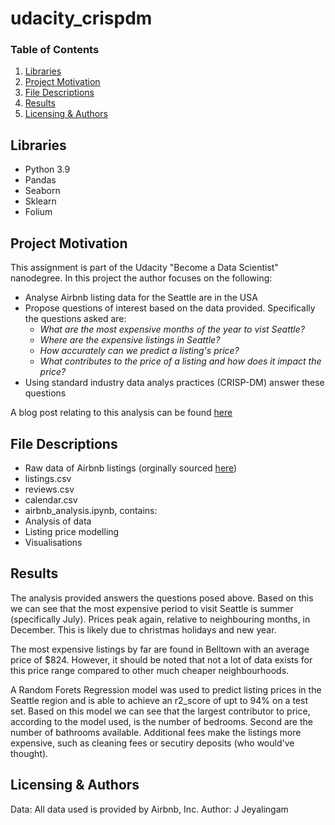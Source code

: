 # udacity_crispdm
### Table of Contents

1. [Libraries](#libraries)
2. [Project Motivation](#motivation)
3. [File Descriptions](#files)
4. [Results](#results)
5. [Licensing & Authors](#licensing)

## Libraries <a name="libraries"></a>
* Python 3.9
* Pandas
* Seaborn
* Sklearn
* Folium

## Project Motivation <a name="motivation"></a>
This assignment is part of the Udacity "Become a Data Scientist" nanodegree.
In this project the author focuses on the following:
* Analyse Airbnb listing data for the Seattle are in the USA 
* Propose questions of interest based on the data provided. Specifically the questions asked are:
  * *What are the most expensive months of the year to vist Seattle?*
  * *Where are the expensive listings in Seattle?*
  * *How accurately can we predict a listing's price?*
  * *What contributes to the price of a listing and how does it impact the price?*
* Using standard industry data analys practices (CRISP-DM) answer these questions

A blog post relating to this analysis can be found [here]()
## File Descriptions <a name="files"></a>
* Raw data of Airbnb listings (orginally sourced [here](https://www.kaggle.com/datasets/airbnb/seattle/version/1/metadata))
 * listings.csv
 * reviews.csv
 * calendar.csv
* airbnb_analysis.ipynb, contains:
 * Analysis of data
 * Listing price modelling
 * Visualisations
## Results <a name="results"></a>
The analysis provided answers the questions posed above. 
Based on this we can see that the most expensive period to visit Seattle is summer (specifically July). Prices peak again, relative to neighbouring months, in December. This is likely due to christmas holidays and new year.

The most expensive listings by far are found in Belltown with an average price of $824. However, it should be noted that not a lot of data exists for this price range compared to other much cheaper neighbourhoods.

A Random Forets Regression model was used to predict listing prices in the Seattle region and is able to achieve an r2_score of upt to 94% on a test set. Based on this model we can see that the largest contributor to price, according to the model used, is the number of bedrooms. Second are the number of bathrooms available. Additional fees make the listings more expensive, such as cleaning fees or secutiry deposits (who would've thought).

## Licensing & Authors <a name="licensing"></a>
Data: All data used is provided by Airbnb, Inc.
Author: J Jeyalingam
